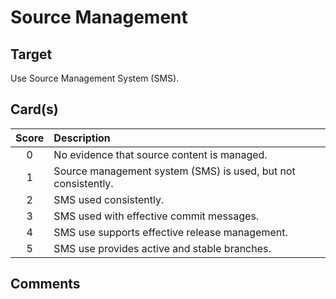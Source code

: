 [_metadata_:tags]:- "ecp-psip-ptc"
# Source Management

## Target

Use Source Management System (SMS).

## Card(s)

| Score         | Description |
| :-------------: | :------------- |
| 0 | No evidence that source content is managed. |
| 1 | Source management system (SMS) is used, but not consistently.      |
| 2 | SMS used consistently.      |
| 3 | SMS used with effective commit messages.      |
| 4 | SMS use supports effective release management.     |
| 5 | SMS use provides active and stable branches. |


## Comments
